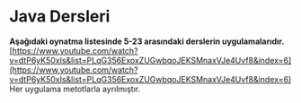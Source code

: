 # Java Dersleri 
**Aşağıdaki oynatma listesinde 5-23 arasındaki derslerin uygulamalarıdır.**<br/>
[https://www.youtube.com/watch?v=dtP6yK50xIs&list=PLqG356ExoxZUGwbqoJEKSMnaxVJe4Uvf8&index=6](https://www.youtube.com/watch?v=dtP6yK50xIs&list=PLqG356ExoxZUGwbqoJEKSMnaxVJe4Uvf8&index=6)
<br/>Her uygulama metotlarla ayrılmıştır.
